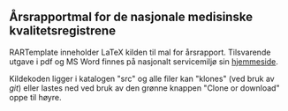 ## Årsrapportmal for de nasjonale medisinske kvalitetsregistrene

RARTemplate inneholder LaTeX kilden til mal for årsrapport. Tilsvarende utgave
i pdf og MS Word finnes på nasjonalt servicemiljø sin
[hjemmeside](https://www.kvalitetsregistre.no/artikkel/arsrapportmal-og-veileder-til-stadieinndeling).

Kildekoden ligger i katalogen "src" og alle filer kan "klones" (ved bruk av
_git_) eller lastes ned ved bruk av den grønne knappen "Clone or download"
oppe til høyre.
